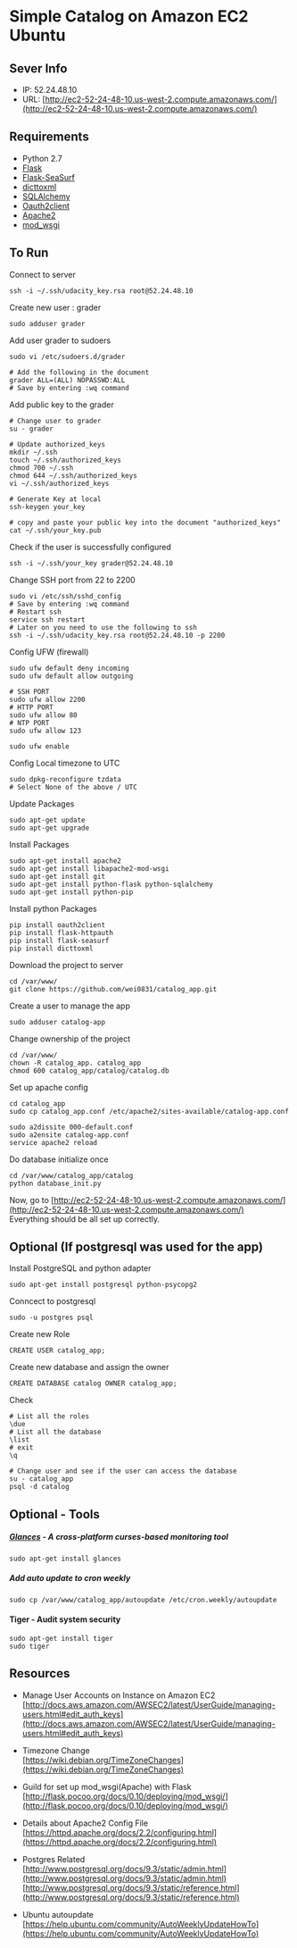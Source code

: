 # Simple Catalog on Amazon EC2 Ubuntu

## Sever Info
- IP: 52.24.48.10
- URL: [http://ec2-52-24-48-10.us-west-2.compute.amazonaws.com/](http://ec2-52-24-48-10.us-west-2.compute.amazonaws.com/)

## Requirements
- Python 2.7
- [Flask](http://flask.pocoo.org/)
- [Flask-SeaSurf](https://flask-seasurf.readthedocs.org/en/latest/)
- [dicttoxml](https://github.com/quandyfactory/dicttoxml)
- [SQLAlchemy](http://www.sqlalchemy.org/)
- [Oauth2client](https://github.com/google/oauth2client)
- [Apache2](https://httpd.apache.org/)
- [mod_wsgi](https://code.google.com/p/modwsgi/)

## To Run
Connect to server
```
ssh -i ~/.ssh/udacity_key.rsa root@52.24.48.10
```

Create new user : grader
```
sudo adduser grader
```

Add user grader to sudoers
```
sudo vi /etc/sudoers.d/grader

# Add the following in the document
grader ALL=(ALL) NOPASSWD:ALL
# Save by entering :wq command
```

Add public key to the grader
```
# Change user to grader
su - grader

# Update authorized_keys
mkdir ~/.ssh
touch ~/.ssh/authorized_keys
chmod 700 ~/.ssh
chmod 644 ~/.ssh/authorized_keys
vi ~/.ssh/authorized_keys

# Generate Key at local
ssh-keygen your_key

# copy and paste your public key into the document "authorized_keys"
cat ~/.ssh/your_key.pub
```

Check if the user is successfully configured
```
ssh -i ~/.ssh/your_key grader@52.24.48.10
```

Change SSH port from 22 to 2200
```
sudo vi /etc/ssh/sshd_config
# Save by entering :wq command
# Restart ssh
service ssh restart
# Later on you need to use the following to ssh
ssh -i ~/.ssh/udacity_key.rsa root@52.24.48.10 -p 2200
```

Config UFW (firewall)
```
sudo ufw default deny incoming
sudo ufw default allow outgoing

# SSH PORT
sudo ufw allow 2200
# HTTP PORT
sudo ufw allow 80
# NTP PORT
sudo ufw allow 123

sudo ufw enable
```

Config Local timezone to UTC
```
sudo dpkg-reconfigure tzdata
# Select None of the above / UTC
```

Update Packages
```
sudo apt-get update
sudo apt-get upgrade
```

Install Packages
```
sudo apt-get install apache2
sudo apt-get install libapache2-mod-wsgi
sudo apt-get install git
sudo apt-get install python-flask python-sqlalchemy
sudo apt-get install python-pip
```

Install python Packages
```
pip install oauth2client
pip install flask-httpauth
pip install flask-seasurf
pip install dicttoxml
```

Download the project to server
```
cd /var/www/
git clone https://github.com/wei0831/catalog_app.git
```

Create a user to manage the app
```
sudo adduser catalog-app
```

Change ownership of the project
```
cd /var/www/
chown -R catalog_app. catalog_app
chmod 600 catalog_app/catalog/catalog.db
```

Set up apache config
```
cd catalog_app
sudo cp catalog_app.conf /etc/apache2/sites-available/catalog-app.conf

sudo a2dissite 000-default.conf
sudo a2ensite catalog-app.conf
service apache2 reload
```

Do database initialize once
```
cd /var/www/catalog_app/catalog
python database_init.py
```

Now, go to [http://ec2-52-24-48-10.us-west-2.compute.amazonaws.com/](http://ec2-52-24-48-10.us-west-2.compute.amazonaws.com/)  
Everything should be all set up correctly.


## Optional (If postgresql was used for the app)

Install PostgreSQL and python adapter
```
sudo apt-get install postgresql python-psycopg2
```

Conncect to postgresql
```
sudo -u postgres psql
```

Create new Role
```
CREATE USER catalog_app;
```

Create new database and assign the owner
```
CREATE DATABASE catalog OWNER catalog_app;
```

Check
```
# List all the roles
\due
# List all the database
\list
# exit
\q

# Change user and see if the user can access the database
su - catalog_app
psql -d catalog
```

## Optional - Tools

##### [Glances](https://pypi.python.org/pypi/Glances) - A cross-platform curses-based monitoring tool
```
sudo apt-get install glances
```

##### Add auto update to cron weekly
```
sudo cp /var/www/catalog_app/autoupdate /etc/cron.weekly/autoupdate
```

#### Tiger - Audit system security
```
sudo apt-get install tiger
sudo tiger
```

## Resources
- Manage User Accounts on Instance on Amazon EC2  
[http://docs.aws.amazon.com/AWSEC2/latest/UserGuide/managing-users.html#edit_auth_keys](http://docs.aws.amazon.com/AWSEC2/latest/UserGuide/managing-users.html#edit_auth_keys)

- Timezone Change  
[https://wiki.debian.org/TimeZoneChanges](https://wiki.debian.org/TimeZoneChanges)

- Guild for set up mod_wsgi(Apache) with Flask  
[http://flask.pocoo.org/docs/0.10/deploying/mod_wsgi/](http://flask.pocoo.org/docs/0.10/deploying/mod_wsgi/)

- Details about Apache2 Config File  
[https://httpd.apache.org/docs/2.2/configuring.html](https://httpd.apache.org/docs/2.2/configuring.html)

- Postgres Related  
[http://www.postgresql.org/docs/9.3/static/admin.html](http://www.postgresql.org/docs/9.3/static/admin.html)  
[http://www.postgresql.org/docs/9.3/static/reference.html](http://www.postgresql.org/docs/9.3/static/reference.html)

- Ubuntu autoupdate  
[https://help.ubuntu.com/community/AutoWeeklyUpdateHowTo](https://help.ubuntu.com/community/AutoWeeklyUpdateHowTo)
